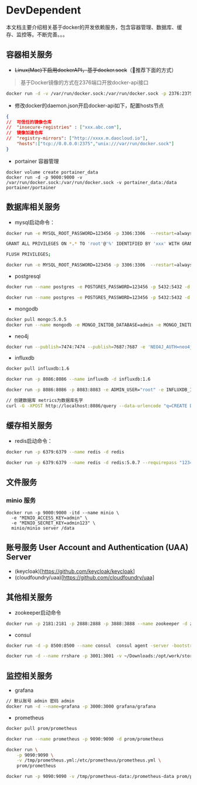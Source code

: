 # DevDependent

本文档主要介绍相关基于docker的开发依赖服务，包含容器管理、数据库、缓存、监控等。不断完善。。。

## 容器相关服务

- ~~Linux(Mac)下启用dockerAPI，基于docker.sock~~（推荐下面的方式）

> 基于Docker镜像的方式在2376端口开放docker-api接口

```bash
docker run -d -v /var/run/docker.sock:/var/run/docker.sock -p 2376:2375 bobrik/socat TCP4-LISTEN:2375,fork,reuseaddr UNIX-CONNECT:/var/run/docker.sock
```

- 修改docker的daemon.json开启docker-api如下，配置hosts节点

```json
{
//  可信任的镜像仓库
//  "insecure-registries" : ["xxx.abc.com"],
//  镜像加速仓库
//  "registry-mirrors": ["http://xxxx.m.daocloud.io"],
    "hosts":["tcp://0.0.0.0:2375","unix:///var/run/docker.sock"]
}
```

- portainer 容器管理

```
docker volume create portainer_data
docker run -d -p 9000:9000 -v /var/run/docker.sock:/var/run/docker.sock -v portainer_data:/data portainer/portainer
```

## 数据库相关服务

- mysql启动命令：

```bash
docker run -e MYSQL_ROOT_PASSWORD=123456 -p 3306:3306  --restart=always --name mysql -d mysql:5.7.20

GRANT ALL PRIVILEGES ON *.* TO 'root'@'%' IDENTIFIED BY 'xxx' WITH GRANT OPTION;

FLUSH PRIVILEGES;
```

```bash
docker run -e MYSQL_ROOT_PASSWORD=123456 -p 3306:3306  --restart=always --name mysql8 -d mysql:8.0.27
```

- postgresql

```bash
docker run --name postgres -e POSTGRES_PASSWORD=123456 -p 5432:5432 -d postgres:10.5

docker run --name postgres -e POSTGRES_PASSWORD=123456 -p 5432:5432 -d postgres:9.6
```

- mongodb

```bash
docker pull mongo:5.0.5
docker run --name mongodb -e MONGO_INITDB_DATABASE=admin -e MONGO_INITDB_ROOT_USERNAME=admin -e MONGO_INITDB_ROOT_PASSWORD=123456 -p 27017:27017 -d mongo:5.0.5
```

- neo4j

```bash
docker run --publish=7474:7474 --publish=7687:7687 -e 'NEO4J_AUTH=neo4j/secret' neo4j:4.3.6
```


- influxdb

```bash
docker pull influxdb:1.6

docker run -p 8086:8086 --name influxdb -d influxdb:1.6

docker run -p 8086:8086 -p 8083:8083 -e ADMIN_USER="root" -e INFLUXDB_INIT_PWD="123456" -e PRE_CREATE_DB="metrics" --name influxdb -d influxdb:1.6

// 创建数据库 metrics为数据库名字
curl -G -XPOST http://localhost:8086/query --data-urlencode "q=CREATE DATABASE metrics"
```

## 缓存相关服务

- redis启动命令：

```bash
docker run -p 6379:6379 --name redis -d redis

docker run -p 6379:6379 --name redis -d redis:5.0.7 --requirepass "123456"
```

## 文件服务

### minio 服务

```
docker run -p 9000:9000 -itd --name minio \
  -e "MINIO_ACCESS_KEY=admin" \
  -e "MINIO_SECRET_KEY=admin123" \
  minio/minio server /data
```

## 账号服务 User Account and Authentication (UAA) Server

- (keycloak)[https://github.com/keycloak/keycloak]
- (cloudfoundry/uaa)[https://github.com/cloudfoundry/uaa]

## 其他相关服务

- zookeeper启动命令

```bash
docker run -p 2181:2181 -p 2888:2888 -p 3888:3888 --name zookeeper -d zookeeper
```

- consul

```bash
docker run -d -p 8500:8500 --name consul  consul agent -server -bootstrap -client=0.0.0.0 -ui
```

```bash
docker run -d --name rrshare -p 3001:3001 -v ~/Downloads:/opt/work/store oldiy/rrshare64:latest
```



## 监控相关服务

- grafana

```bash
// 默认账号 admin 密码 admin
docker run -d --name=grafana -p 3000:3000 grafana/grafana
```

- prometheus

```bash
docker pull prom/prometheus

docker run --name prometheus -p 9090:9090 -d prom/prometheus

docker run \
    -p 9090:9090 \
    -v /tmp/prometheus.yml:/etc/prometheus/prometheus.yml \
    prom/prometheus

docker run -p 9090:9090 -v /tmp/prometheus-data:/prometheus-data prom/prometheus
```
